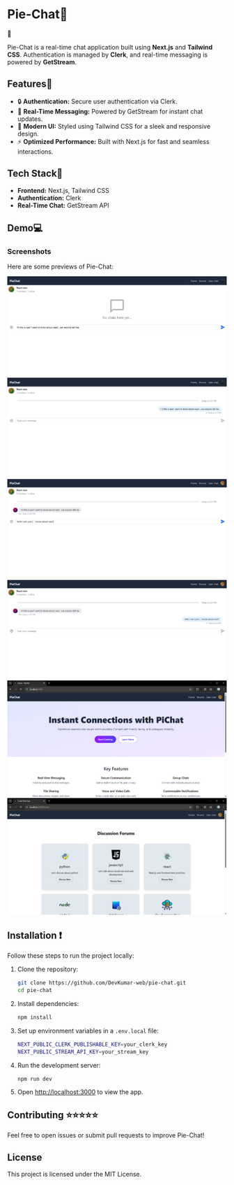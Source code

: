 # Pie-Chat📜
💬

Pie-Chat is a real-time chat application built using **Next.js** and **Tailwind CSS**. Authentication is managed by **Clerk**, and real-time messaging is powered by **GetStream**.

## Features📌

- 🔒 **Authentication:** Secure user authentication via Clerk.
- 💬 **Real-Time Messaging:** Powered by GetStream for instant chat updates.
- 🎨 **Modern UI:** Styled using Tailwind CSS for a sleek and responsive design.
- ⚡ **Optimized Performance:** Built with Next.js for fast and seamless interactions.

## Tech Stack🤖

- **Frontend:** Next.js, Tailwind CSS
- **Authentication:** Clerk
- **Real-Time Chat:** GetStream API

## Demo💻

### Screenshots

Here are some previews of Pie-Chat:

![Screenshot 1](/Demo/Screenshot%202025-03-15%20142743.png)
![Screenshot 2](/Demo/Screenshot%202025-03-15%20142803.png)
![Screenshot 3](/Demo/Screenshot%202025-03-15%20143206.png)
![Screenshot 4](/Demo/Screenshot%202025-03-15%20143241.png)
![Screenshot 5](/Demo/Screenshot%202025-03-15%20143656.png)
![Screenshot 6](/Demo/Screenshot%202025-03-15%20143720.png)

## Installation ❗

Follow these steps to run the project locally:

1. Clone the repository:
   ```sh
   git clone https://github.com/DevKumar-web/pie-chat.git
   cd pie-chat
   ```

2. Install dependencies:
   ```sh
   npm install
   ```

3. Set up environment variables in a `.env.local` file:
   ```sh
   NEXT_PUBLIC_CLERK_PUBLISHABLE_KEY=your_clerk_key
   NEXT_PUBLIC_STREAM_API_KEY=your_stream_key
   ```

4. Run the development server:
   ```sh
   npm run dev
   ```

5. Open [http://localhost:3000](http://localhost:3000) to view the app.

## Contributing  ⭐⭐⭐⭐⭐

Feel free to open issues or submit pull requests to improve Pie-Chat!

## License

This project is licensed under the MIT License.
